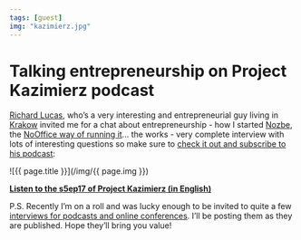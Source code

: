 ```yaml
---
tags: [guest]
img: "kazimierz.jpg"
---
```


# Talking entrepreneurship on Project Kazimierz podcast

[Richard Lucas](http://www.richardlucas.com/a-blog-about-entrepreneurship-the-promotion-of-entrepreneurship-tedx-and-other-great-ideas/), who’s a very interesting and entrepreneurial guy living in [Krakow](https://en.m.wikipedia.org/wiki/Kraków) invited me for a chat about entrepreneurship - how I started [Nozbe][n], the [NoOffice way of running it](/nooffice)... the works - very complete interview with lots of interesting questions so make sure to [check it out and subscribe to his podcast][kaz]:

<!--More-->

![{{ page.title }}](/img/{{ page.img }})

**[Listen to the s5ep17 of Project Kazimierz (in English)][kaz]**

P.S. Recently I’m on a roll and was lucky enough to be invited to quite a few [interviews for podcasts and online conferences](/guest). I’ll be posting them as they are published. Hope they’ll bring you value!

[kaz]: https://projectkazimierz.com/michael-sliwinski/

[n]: https://michael.gratis/nozbe
[p]: /podcast